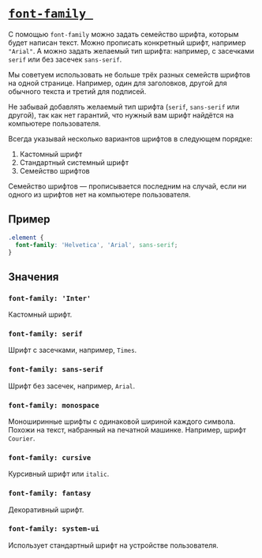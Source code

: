# [`font-family `](../index.md)

С помощью `font-family` можно задать семейство шрифта, которым будет написан текст. Можно прописать конкретный шрифт, например `"Arial"`. А можно задать желаемый тип шрифта: например, с засечками `serif` или без засечек `sans-serif`.

Мы советуем использовать не больше трёх разных семейств шрифтов на одной странице. Например, один для заголовков, другой для обычного текста и третий для подписей.

Не забывай добавлять желаемый тип шрифта (`serif`, `sans-serif` или другой), так как нет гарантий, что нужный вам шрифт найдётся на компьютере пользователя.

Всегда указывай несколько вариантов шрифтов в следующем порядке:

1. Кастомный шрифт
2. Стандартный системный шрифт
3. Семейство шрифтов

Семейство шрифтов — прописывается последним на случай, если ни одного из шрифтов нет на компьютере пользователя.

## Пример

```css
.element {
  font-family: 'Helvetica', 'Arial', sans-serif;
}
```

## Значения

### `font-family: 'Inter'`

Кастомный шрифт.

### `font-family: serif`

Шрифт с засечками, например, `Times`.

### `font-family: sans-serif`

Шрифт без засечек, например, `Arial`.

### `font-family: monospace`

Моноширинные шрифты с одинаковой шириной каждого символа. Похожи на текст, набранный на печатной машинке. Например, шрифт `Courier`.

### `font-family: cursive`

Курсивный шрифт или `italic`.

### `font-family: fantasy`

Декоративный шрифт.

### `font-family: system-ui`

Использует стандартный шрифт на устройстве пользователя.
